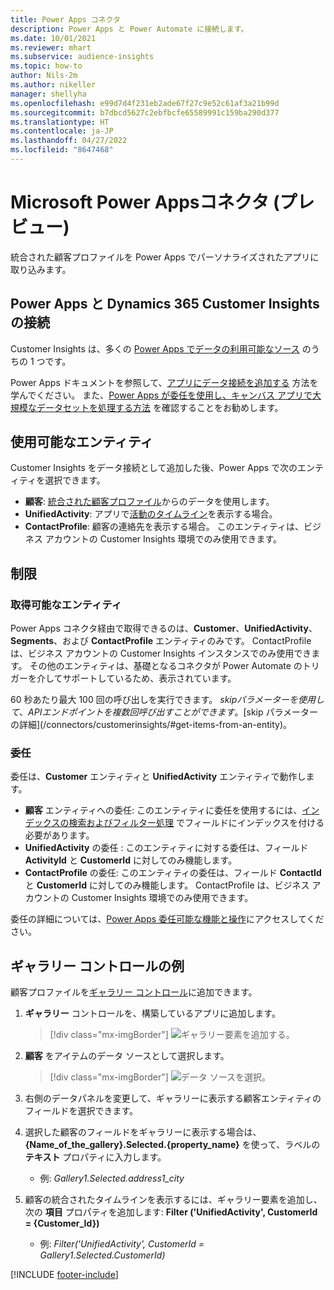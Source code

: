 ```yaml
---
title: Power Apps コネクタ
description: Power Apps と Power Automate に接続します。
ms.date: 10/01/2021
ms.reviewer: mhart
ms.subservice: audience-insights
ms.topic: how-to
author: Nils-2m
ms.author: nikeller
manager: shellyha
ms.openlocfilehash: e99d7d4f231eb2ade67f27c9e52c61af3a21b99d
ms.sourcegitcommit: b7dbcd5627c2ebfbcfe65589991c159ba290d377
ms.translationtype: HT
ms.contentlocale: ja-JP
ms.lasthandoff: 04/27/2022
ms.locfileid: "8647468"
---
```

# <a name="microsoft-power-apps-connector-preview"></a>Microsoft Power Appsコネクタ (プレビュー)

統合された顧客プロファイルを Power Apps でパーソナライズされたアプリに取り込みます。

## <a name="connect-power-apps-and-dynamics-365-customer-insights"></a>Power Apps と Dynamics 365 Customer Insights の接続

Customer Insights は、多くの [Power Apps でデータの利用可能なソース](/powerapps/maker/canvas-apps/working-with-data-sources) のうちの 1 つです。

Power Apps ドキュメントを参照して、[アプリにデータ接続を追加する](/powerapps/maker/canvas-apps/add-data-connection) 方法を学んでください。 また、[Power Apps が委任を使用し、キャンバス アプリで大規模なデータセットを処理する方法](/powerapps/maker/canvas-apps/delegation-overview) を確認することをお勧めします。

## <a name="available-entities"></a>使用可能なエンティティ

Customer Insights をデータ接続として追加した後、Power Apps で次のエンティティを選択できます。

- **顧客**: [統合された顧客プロファイル](customer-profiles.md)からのデータを使用します。
- **UnifiedActivity**: アプリで[活動のタイムライン](activities.md)を表示する場合。
- **ContactProfile**: 顧客の連絡先を表示する場合。 このエンティティは、ビジネス アカウントの Customer Insights 環境でのみ使用できます。

## <a name="limitations"></a>制限

### <a name="retrievable-entities"></a>取得可能なエンティティ

Power Apps コネクタ経由で取得できるのは、**Customer**、**UnifiedActivity**、**Segments**、および **ContactProfile** エンティティのみです。 ContactProfile は、ビジネス アカウントの Customer Insights インスタンスでのみ使用できます。 その他のエンティティは、基礎となるコネクタが Power Automate のトリガーを介してサポートしているため、表示されています。

60 秒あたり最大 100 回の呼び出しを実行できます。 $skip パラメーターを使用して、API エンドポイントを複数回呼び出すことができます。 [$skip パラメーターの詳細](/connectors/customerinsights/#get-items-from-an-entity)。

### <a name="delegation"></a>委任

委任は、**Customer** エンティティと **UnifiedActivity** エンティティで動作します。 

- **顧客** エンティティへの委任: このエンティティに委任を使用するには、[インデックスの検索およびフィルター処理](search-filter-index.md) でフィールドにインデックスを付ける必要があります。  
- **UnifiedActivity** の委任 : このエンティティに対する委任は、フィールド **ActivityId** と **CustomerId** に対してのみ機能します。  
- **ContactProfile** の委任: このエンティティの委任は、フィールド **ContactId** と **CustomerId** に対してのみ機能します。 ContactProfile は、ビジネス アカウントの Customer Insights 環境でのみ使用できます。

委任の詳細については、[Power Apps 委任可能な機能と操作](/powerapps/maker/canvas-apps/delegation-overview)にアクセスしてください。 

## <a name="example-gallery-control"></a>ギャラリー コントロールの例

顧客プロファイルを[ギャラリー コントロール](/powerapps/maker/canvas-apps/add-gallery)に追加できます。

1. **ギャラリー** コントロールを、構築しているアプリに追加します。

    > [!div class="mx-imgBorder"]
    > ![ギャラリー要素を追加する。](media/connector-powerapps9.png "ギャラリー要素を追加します。")

2. **顧客** をアイテムのデータ ソースとして選択します。

    > [!div class="mx-imgBorder"]
    > ![データ ソースを選択。](media/choose-datasource-powerapps.png "データ ソースを選択します。")

3. 右側のデータパネルを変更して、ギャラリーに表示する顧客エンティティのフィールドを選択できます。

4. 選択した顧客のフィールドをギャラリーに表示する場合は、**{Name_of_the_gallery}.Selected.{property_name}** を使って、ラベルの **テキスト** プロパティに入力します。  
    - 例: _Gallery1.Selected.address1_city_

5. 顧客の統合されたタイムラインを表示するには、ギャラリー要素を追加し、次の **項目** プロパティを追加します: **Filter ('UnifiedActivity', CustomerId = {Customer_Id})**  
    - 例: _Filter('UnifiedActivity', CustomerId = Gallery1.Selected.CustomerId)_


[!INCLUDE [footer-include](includes/footer-banner.md)]
